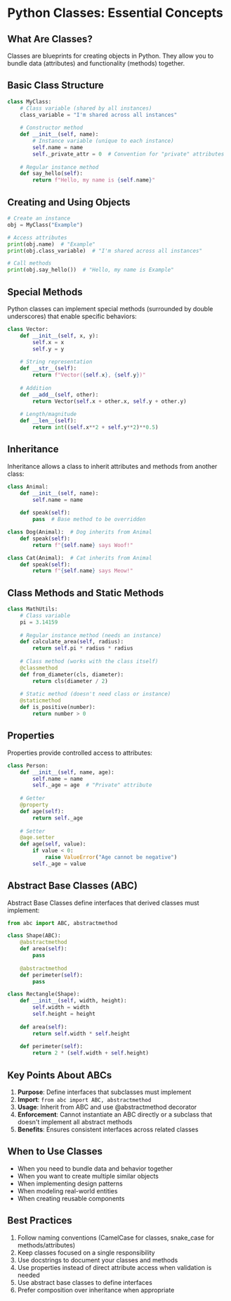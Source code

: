 # Python Classes: Essential Concepts

## What Are Classes?

Classes are blueprints for creating objects in Python. They allow you to bundle data (attributes) and functionality (methods) together.

## Basic Class Structure

```python
class MyClass:
    # Class variable (shared by all instances)
    class_variable = "I'm shared across all instances"
    
    # Constructor method
    def __init__(self, name):
        # Instance variable (unique to each instance)
        self.name = name
        self._private_attr = 0  # Convention for "private" attributes
    
    # Regular instance method
    def say_hello(self):
        return f"Hello, my name is {self.name}"
```

## Creating and Using Objects

```python
# Create an instance
obj = MyClass("Example")

# Access attributes
print(obj.name)  # "Example"
print(obj.class_variable)  # "I'm shared across all instances"

# Call methods
print(obj.say_hello())  # "Hello, my name is Example"
```

## Special Methods

Python classes can implement special methods (surrounded by double underscores) that enable specific behaviors:

```python
class Vector:
    def __init__(self, x, y):
        self.x = x
        self.y = y
    
    # String representation
    def __str__(self):
        return f"Vector({self.x}, {self.y})"
    
    # Addition
    def __add__(self, other):
        return Vector(self.x + other.x, self.y + other.y)
    
    # Length/magnitude
    def __len__(self):
        return int((self.x**2 + self.y**2)**0.5)
```

## Inheritance

Inheritance allows a class to inherit attributes and methods from another class:

```python
class Animal:
    def __init__(self, name):
        self.name = name
    
    def speak(self):
        pass  # Base method to be overridden

class Dog(Animal):  # Dog inherits from Animal
    def speak(self):
        return f"{self.name} says Woof!"

class Cat(Animal):  # Cat inherits from Animal
    def speak(self):
        return f"{self.name} says Meow!"
```

## Class Methods and Static Methods

```python
class MathUtils:
    # Class variable
    pi = 3.14159
    
    # Regular instance method (needs an instance)
    def calculate_area(self, radius):
        return self.pi * radius * radius
    
    # Class method (works with the class itself)
    @classmethod
    def from_diameter(cls, diameter):
        return cls(diameter / 2)
    
    # Static method (doesn't need class or instance)
    @staticmethod
    def is_positive(number):
        return number > 0
```

## Properties

Properties provide controlled access to attributes:

```python
class Person:
    def __init__(self, name, age):
        self.name = name
        self._age = age  # "Private" attribute
    
    # Getter
    @property
    def age(self):
        return self._age
    
    # Setter
    @age.setter
    def age(self, value):
        if value < 0:
            raise ValueError("Age cannot be negative")
        self._age = value
```

## Abstract Base Classes (ABC)

Abstract Base Classes define interfaces that derived classes must implement:

```python
from abc import ABC, abstractmethod

class Shape(ABC):
    @abstractmethod
    def area(self):
        pass
    
    @abstractmethod
    def perimeter(self):
        pass

class Rectangle(Shape):
    def __init__(self, width, height):
        self.width = width
        self.height = height
    
    def area(self):
        return self.width * self.height
    
    def perimeter(self):
        return 2 * (self.width + self.height)
```

## Key Points About ABCs

1. **Purpose**: Define interfaces that subclasses must implement
2. **Import**: `from abc import ABC, abstractmethod`
3. **Usage**: Inherit from ABC and use @abstractmethod decorator
4. **Enforcement**: Cannot instantiate an ABC directly or a subclass that doesn't implement all abstract methods
5. **Benefits**: Ensures consistent interfaces across related classes

## When to Use Classes

- When you need to bundle data and behavior together
- When you want to create multiple similar objects
- When implementing design patterns
- When modeling real-world entities
- When creating reusable components

## Best Practices

1. Follow naming conventions (CamelCase for classes, snake_case for methods/attributes)
2. Keep classes focused on a single responsibility
3. Use docstrings to document your classes and methods
4. Use properties instead of direct attribute access when validation is needed
5. Use abstract base classes to define interfaces
6. Prefer composition over inheritance when appropriate
